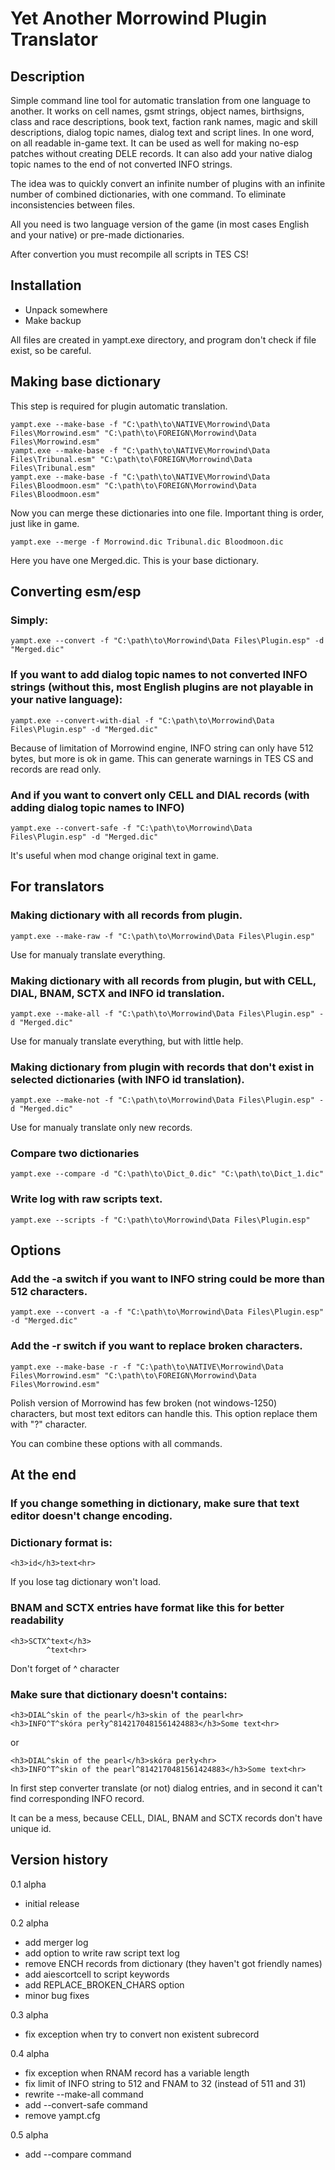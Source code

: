 # Yet Another Morrowind Plugin Translator

## Description

Simple command line tool for automatic translation from one language to another. It works on cell names, gsmt strings, object names, birthsigns, class and race descriptions, book text, faction rank names, magic and skill descriptions, dialog topic names, dialog text and script lines. In one word, on all readable in-game text. It can be used as well for making no-esp patches without creating DELE records. It can also add your native dialog topic names to the end of not converted INFO strings.

The idea was to quickly convert an infinite number of plugins with an infinite number of combined dictionaries, with one command. To eliminate inconsistencies between files.

All you need is two language version of the game (in most cases English and your native) or pre-made dictionaries.

After convertion you must recompile all scripts in TES CS!

## Installation

- Unpack somewhere
- Make backup

All files are created in yampt.exe directory, and program don't check if file exist, so be careful.

## Making base dictionary

This step is required for plugin automatic translation.
```
yampt.exe --make-base -f "C:\path\to\NATIVE\Morrowind\Data Files\Morrowind.esm" "C:\path\to\FOREIGN\Morrowind\Data Files\Morrowind.esm"
yampt.exe --make-base -f "C:\path\to\NATIVE\Morrowind\Data Files\Tribunal.esm" "C:\path\to\FOREIGN\Morrowind\Data Files\Tribunal.esm"
yampt.exe --make-base -f "C:\path\to\NATIVE\Morrowind\Data Files\Bloodmoon.esm" "C:\path\to\FOREIGN\Morrowind\Data Files\Bloodmoon.esm"
```
Now you can merge these dictionaries into one file. Important thing is order, just like in game.
```
yampt.exe --merge -f Morrowind.dic Tribunal.dic Bloodmoon.dic
```
Here you have one Merged.dic. This is your base dictionary.

## Converting esm/esp

### Simply:
```
yampt.exe --convert -f "C:\path\to\Morrowind\Data Files\Plugin.esp" -d "Merged.dic"
```
### If you want to add dialog topic names to not converted INFO strings (without this, most English plugins are not playable in your native language):
```
yampt.exe --convert-with-dial -f "C:\path\to\Morrowind\Data Files\Plugin.esp" -d "Merged.dic"
```
Because of limitation of Morrowind engine, INFO string can only have 512 bytes, but more is ok in game.
This can generate warnings in TES CS and records are read only.

### And if you want to convert only CELL and DIAL records (with adding dialog topic names to INFO)
```
yampt.exe --convert-safe -f "C:\path\to\Morrowind\Data Files\Plugin.esp" -d "Merged.dic"
```
It's useful when mod change original text in game.

## For translators

### Making dictionary with all records from plugin.
```
yampt.exe --make-raw -f "C:\path\to\Morrowind\Data Files\Plugin.esp"
```
Use for manualy translate everything.

### Making dictionary with all records from plugin, but with CELL, DIAL, BNAM, SCTX and INFO id translation.
```
yampt.exe --make-all -f "C:\path\to\Morrowind\Data Files\Plugin.esp" -d "Merged.dic"
```
Use for manualy translate everything, but with little help.

### Making dictionary from plugin with records that don't exist in selected dictionaries (with INFO id translation).
```
yampt.exe --make-not -f "C:\path\to\Morrowind\Data Files\Plugin.esp" -d "Merged.dic"
```
Use for manualy translate only new records.

### Compare two dictionaries
```
yampt.exe --compare -d "C:\path\to\Dict_0.dic" "C:\path\to\Dict_1.dic"
```

### Write log with raw scripts text.
```
yampt.exe --scripts -f "C:\path\to\Morrowind\Data Files\Plugin.esp"
```

## Options

### Add the -a switch if you want to INFO string could be more than 512 characters.
```
yampt.exe --convert -a -f "C:\path\to\Morrowind\Data Files\Plugin.esp" -d "Merged.dic"
```

### Add the -r switch if you want to replace broken characters.
```
yampt.exe --make-base -r -f "C:\path\to\NATIVE\Morrowind\Data Files\Morrowind.esm" "C:\path\to\FOREIGN\Morrowind\Data Files\Morrowind.esm"
```
Polish version of Morrowind has few broken (not windows-1250) characters, but most text editors can handle this.
This option replace them with "?" character.

You can combine these options with all commands.

## At the end

### If you change something in dictionary, make sure that text editor doesn't change encoding.

### Dictionary format is:
```
<h3>id</h3>text<hr>
```
If you lose tag dictionary won't load.

### BNAM and SCTX entries have format like this for better readability
```
<h3>SCTX^text</h3>
        ^text<hr>
```
Don't forget of ^ character

### Make sure that dictionary doesn't contains:
```
<h3>DIAL^skin of the pearl</h3>skin of the pearl<hr>
<h3>INFO^T^skóra perły^8142170481561424883</h3>Some text<hr>
```
or
```
<h3>DIAL^skin of the pearl</h3>skóra perły<hr>
<h3>INFO^T^skin of the pearl^8142170481561424883</h3>Some text<hr>
```
In first step converter translate (or not) dialog entries, and in second it can't find corresponding INFO record.

It can be a mess, because CELL, DIAL, BNAM and SCTX records don't have unique id.

## Version history

0.1 alpha
- initial release

0.2 alpha
- add merger log
- add option to write raw script text log
- remove ENCH records from dictionary (they haven't got friendly names)
- add aiescortcell to script keywords
- add REPLACE_BROKEN_CHARS option
- minor bug fixes

0.3 alpha
- fix exception when try to convert non existent subrecord

0.4 alpha
- fix exception when RNAM record has a variable length
- fix limit of INFO string to 512 and FNAM to 32 (instead of 511 and 31)
- rewrite --make-all command
- add --convert-safe command
- remove yampt.cfg

0.5 alpha
- add --compare command
